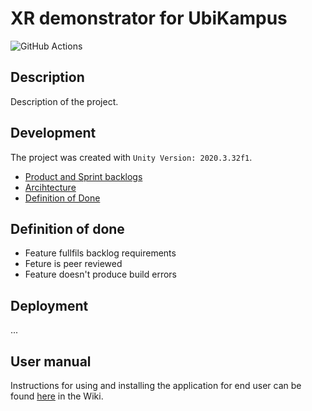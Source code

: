 # XR demonstrator for UbiKampus

![GitHub Actions](https://github.com/Ubikampus-ohtu/xr-demonstrator/workflows/CI/badge.svg)

## Description 

Description of the project.

## Development

The project was created with `Unity Version: 2020.3.32f1`.

* [Product and Sprint backlogs](https://docs.google.com/spreadsheets/d/1UAFMfQaJO77A-gFC4_5rNKeAvvP4oJuPyzXGSJdbf5Y)
* [Arcihtecture](#)
* [Definition of Done](#)

## Definition of done

* Feature fullfils backlog requirements
* Feture is peer reviewed 
* Feature doesn't produce build errors

## Deployment

...

## User manual

Instructions for using and installing the application for end user can be found [here](https://github.com/UbiKampus-ohtu/xr-demonstrator/wiki/User-manual) in the Wiki.

